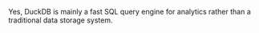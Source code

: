 Yes, DuckDB is mainly a fast SQL query engine for analytics rather than a traditional data storage system.
